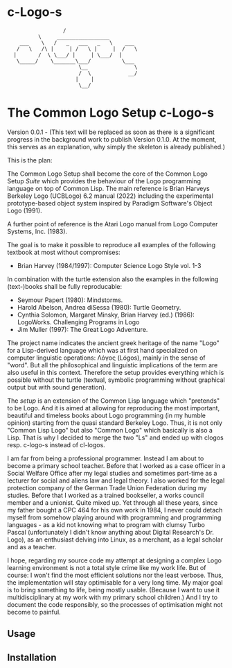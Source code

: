 # c-Logo-s

```
                  /
          \     _________________
    ___    \   /   _   ___   _   \    ___
   /   \   /\ |     | /   \ |     |  /   \
  |       /  \ \___/ |     | \___/  |
   \_____/    \_______\___/          \___
                       \__               \
                       /  \            __/
                      |    |
                       \__/
```

The Common Logo Setup c-Logo-s
==============================
 
Version 0.0.1 - (This text will be replaced as soon as there is a
significant progress in the background work to publish Version
0.1.0. At the moment, this serves as an explanation, why simply the
skeleton is already published.) 
 
This is the plan:
 
The Common Logo Setup shall become the core of the Common Logo Setup
*Suite* which provides the behaviour of the Logo programming language
on top of Common Lisp. The main reference is Brian Harveys Berkeley
Logo (UCBLogo) 6.2 manual (2022) including the experimental
prototype-based object system inspired by Paradigm Software's Object Logo (1991). 

A further point of reference is the Atari Logo manual from Logo Computer Systems, Inc. (1983).
 
The goal is to make it possible to reproduce all examples of the following textbook at most without compromises:

* Brian Harvey (1984/1997): Computer Science Logo Style vol. 1-3

In combination with the turtle extension also the examples in the following (text-)books shall be fully reproducable:

* Seymour Papert (1980): Mindstorms.
* Harold Abelson, Andrea diSessa (1980): Turtle Geometry.
* Cynthia Solomon, Margaret Minsky, Brian Harvey (ed.) (1986): LogoWorks. Challenging Programs in Logo
* Jim Muller (1997): The Great Logo Adventure.

The project name indicates the ancient greek heritage of the name
"Logo" for a Lisp-derived language which was at first hand specialized
on computer linguistic operations: Λόγος (Lógos), mainly in the sense
of "word". But all the philosophical and linguistic implications of
the term are also useful in this context. Therefore the setup provides
everything which is possible without the turtle (textual, symbolic
programming without graphical output but with sound generation). 
 
The *setup* is an extension of the Common Lisp language which
"pretends" to be Logo. And it is aimed at allowing for reproducing the
most important, beautiful and timeless books about Logo programming
(in my humble opinion) starting from the quasi standard Berkeley
Logo. Thus, it is not only "Common Lisp Logo" but also "Common Logo"
which basically is also a Lisp. That is why I decided to merge the two
"Ls" and ended up with clogos resp. c-logo-s instead of cl-logos. 

I am far from being a professional programmer. Instead I am about to
become a primary school teacher. Before that I worked as a case
officer in a Social Welfare Office after my legal studies and
sometimes part-time as a lecturer for social and aliens law and legal
theory. I also worked for the legal protection company of the German
Trade Union Federation during my studies.  Before that I worked as a
trained bookseller, a works council member and a unionist. Quite
mixed up. Yet through all these years, since my father bought a CPC
464 for his own work in 1984, I never could detach myself from
somehow playing around with programming and programming languages -
as a kid not knowing what to program with clumsy Turbo Pascal
(unfortunately I didn't know anything about Digital Research's
Dr. Logo), as an enthusiast delving into Linux, as a merchant, as a
legal scholar and as a teacher.
 
I hope, regarding my source code my attempt at designing a complex
Logo learning environment is not a total style crime like my work
life. But of course: I won't find the most efficient solutions nor 
the least verbose. Thus, the implementation will stay
optimisable for a very long time. My major goal is to bring something
to life, being mostly usable. (Because I want to use it
multidisciplinary at my work with my primary school children.)
And I try to document the code responsibly, so the processes of
optimisation might not become to painful. 

## Usage

## Installation
